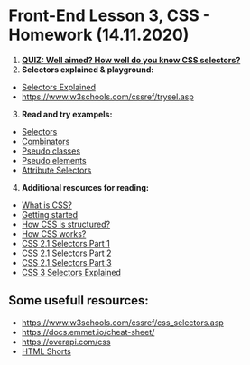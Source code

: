 # Front-End Lesson 3, CSS - Homework (14.11.2020)

1. **[QUIZ: Well aimed? How well do you know CSS selectors?](https://codepen.io/pehaa/full/ROapJZ)**
2. **Selectors explained & playground:**
- [Selectors Explained](https://hugogiraudel.github.io/selectors-explained/)
- https://www.w3schools.com/cssref/trysel.asp
3. **Read and try exampels:**
- [Selectors](https://www.w3schools.com/css/css_selectors.asp)
- [Combinators](https://www.w3schools.com/css/css_combinators.asp)
- [Pseudo classes](https://www.w3schools.com/css/css_pseudo_classes.asp)
- [Pseudo elements](https://www.w3schools.com/css/css_pseudo_elements.asp)
- [Attribute Selectors](https://www.w3schools.com/css/css_attribute_selectors.asp)
4. **Additional resources for reading:**
  - [What is CSS?](https://developer.mozilla.org/en-US/docs/Learn/CSS/First_steps/What_is_CSS)
  - [Getting started](https://developer.mozilla.org/en-US/docs/Learn/CSS/First_steps/Getting_started)
  - [How CSS is structured?](https://developer.mozilla.org/en-US/docs/Learn/CSS/First_steps/How_CSS_is_structured)
  - [How CSS works?](https://developer.mozilla.org/en-US/docs/Learn/CSS/First_steps/How_CSS_works)
  - [CSS 2.1 Selectors Part 1](https://www.456bereastreet.com/archive/200509/css_21_selectors_part_1/)
  - [CSS 2.1 Selectors Part 2](https://www.456bereastreet.com/archive/200510/css_21_selectors_part_2/)
  - [CSS 2.1 Selectors Part 3](https://www.456bereastreet.com/archive/200510/css_21_selectors_part_3/)
  - [CSS 3 Selectors Explained](https://www.456bereastreet.com/archive/200601/css_3_selectors_explained/)

## Some usefull resources:
- https://www.w3schools.com/cssref/css_selectors.asp
- https://docs.emmet.io/cheat-sheet/
- https://overapi.com/css
- [HTML Shorts](https://www.youtube.com/playlist?list=PLQJNT2fdCJngOj0mGZaTcZRyfSBTCWHe1)
